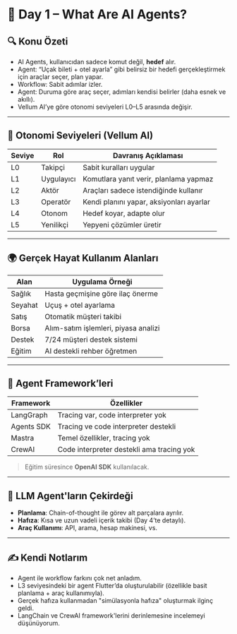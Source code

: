 
# 🧠 Day 1 – What Are AI Agents?

## 🔍 Konu Özeti

- AI Agents, kullanıcıdan sadece komut değil, **hedef** alır. 
- Agent: “Uçak bileti + otel ayarla” gibi belirsiz bir hedefi gerçekleştirmek için araçlar seçer, plan yapar.
- Workflow: Sabit adımlar izler.
- Agent: Duruma göre araç seçer, adımları kendisi belirler (daha esnek ve akıllı).
- Vellum AI’ye göre otonomi seviyeleri L0–L5 arasında değişir.

---

## 🧱 Otonomi Seviyeleri (Vellum AI)

| Seviye | Rol        | Davranış Açıklaması                       |
|--------|------------|-------------------------------------------|
| L0     | Takipçi     | Sabit kuralları uygular                   |
| L1     | Uygulayıcı  | Komutlara yanıt verir, planlama yapmaz   |
| L2     | Aktör       | Araçları sadece istendiğinde kullanır    |
| L3     | Operatör    | Kendi planını yapar, aksiyonları ayarlar |
| L4     | Otonom      | Hedef koyar, adapte olur                 |
| L5     | Yenilikçi   | Yepyeni çözümler üretir                  |

---

## 🌍 Gerçek Hayat Kullanım Alanları

| Alan            | Uygulama Örneği                                |
|-----------------|-------------------------------------------------|
| Sağlık          | Hasta geçmişine göre ilaç önerme               |
| Seyahat         | Uçuş + otel ayarlama                           |
| Satış           | Otomatik müşteri takibi                        |
| Borsa           | Alım-satım işlemleri, piyasa analizi           |
| Destek          | 7/24 müşteri destek sistemi                    |
| Eğitim          | AI destekli rehber öğretmen                    |

---

## 🧰 Agent Framework’leri

| Framework    | Özellikler                                     |
|--------------|-------------------------------------------------|
| LangGraph    | Tracing var, code interpreter yok              |
| Agents SDK   | Tracing ve code interpreter destekli           |
| Mastra       | Temel özellikler, tracing yok                  |
| CrewAI       | Code interpreter destekli ama tracing yok      |

> Eğitim süresince **OpenAI SDK** kullanılacak.

---

## 🧠 LLM Agent'ların Çekirdeği

- **Planlama**: Chain-of-thought ile görev alt parçalara ayrılır.
- **Hafıza**: Kısa ve uzun vadeli içerik takibi (Day 4’te detaylı).
- **Araç Kullanımı**: API, arama, hesap makinesi, vs.

---

## ✍️ Kendi Notlarım

- Agent ile workflow farkını çok net anladım.
- L3 seviyesindeki bir agent Flutter’da oluşturulabilir (özellikle basit planlama + araç kullanımıyla).
- Gerçek hafıza kullanmadan "simülasyonla hafıza" oluşturmak ilginç geldi.
- LangChain ve CrewAI framework'lerini derinlemesine incelemeyi düşünüyorum.
